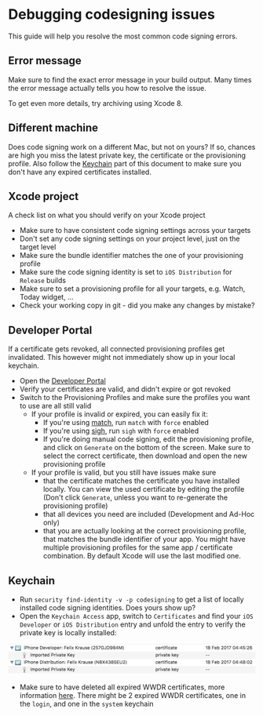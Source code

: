 # Debugging codesigning issues

This guide will help you resolve the most common code signing errors.

## Error message

Make sure to find the exact error message in your build output. Many times the error message actually tells you how to resolve the issue. 

To get even more details, try archiving using Xcode 8. 

## Different machine

Does code signing work on a different Mac, but not on yours? If so, chances are high you miss the latest private key, the certificate or the provisioning profile. Also follow the [Keychain](#keychain) part of this document to make sure you don't have any expired certificates installed.

## Xcode project

A check list on what you should verify on your Xcode project

- Make sure to have consistent code signing settings across your targets
- Don't set any code signing settings on your project level, just on the target level
- Make sure the bundle identifier matches the one of your provisioning profile
- Make sure the code signing identity is set to `iOS Distribution` for `Release` builds
- Make sure to set a provisioning profile for all your targets, e.g. Watch, Today widget, ...
- Check your working copy in git - did you make any changes by mistake?

## Developer Portal

If a certificate gets revoked, all connected provisioning profiles get invalidated. This however might not immediately show up in your local keychain.

- Open the [Developer Portal](https://developer.apple.com/account/ios/certificate/)
- Verify your certificates are valid, and didn't expire or got revoked
- Switch to the Provisioning Profiles and make sure the profiles you want to use are all still valid
  - If your profile is invalid or expired, you can easily fix it:
    - If you're using [match](https://fastlane.tools/match), run `match` with `force` enabled
    - If you're using [sigh](https://fastlane.tools/sigh), run `sigh` with `force` enabled
    - If you're doing manual code signing, edit the provisioning profile, and click on `Generate` on the bottom of the screen. Make sure to select the correct certificate, then download and open the new provisioning profile
  - If your profile is valid, but you still have issues make sure
    - that the certificate matches the certificate you have installed locally. You can view the used certificate by editing the profile (Don't click `Generate`, unless you want to re-generate the provisioning profile)
    - that all devices you need are included (Development and Ad-Hoc only)
    - that you are actually looking at the correct provisioning profile, that matches the bundle identifier of your app. You might have multiple provisioning profiles for the same app / certificate combination. By default Xcode will use the last modified one.

## Keychain

- Run `security find-identity -v -p codesigning` to get a list of locally installed code signing identities. Does yours show up?
- Open the `Keychain Access` app, switch to `Certificates` and find your `iOS Developer` or `iOS Distribution` entry and unfold the entry to verify the private key is locally installed: 

![KeychainPrivateKey.png](KeychainPrivateKey.png)

- Make sure to have deleted all expired WWDR certificates, more information [here](https://stackoverflow.com/questions/32821189/xcode-7-error-missing-ios-distribution-signing-identity-for/35401483#35401483). There might be 2 expired WWDR certificates, one in the `login`, and one in the `system` keychain

